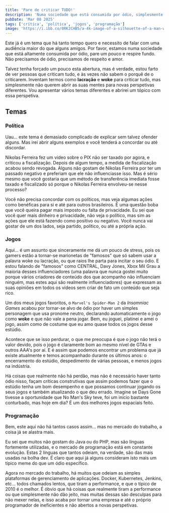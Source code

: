 ```yaml
---
title: 'Pare de criticar TUDO!'
description: 'Numa sociedade que está consumida por ódio, simplesmente pare e respire um pouco.'
pubDate: 'Mar 08 2025'
tags: ['crítica', 'política', 'jogos', 'programação']
image: 'https://i.ibb.co/0RK2CHB5/a-4k-image-of-a-silhouette-of-a-man-with-ep-SNTkh3-Qn6ey7m-Sg3-S1v-A-nh-Uhg5-ILSYa-RQcl-FZr-V7-NA.jpg'
---
```


Este já é um tema que há tanto tempo quero e necessito de falar com uma audiência maior do que alguns amigos. Por favor, estamos numa sociedade que está altamente consumida por ódio, pare um pouco e respire fundo. Não precisamos de ódio, precisamos de respeito e amor.

Talvez tenha forçado um pouco esta abertura, mas é verdade, estou farto de ver pessoas que criticam tudo, e às vezes não sabem o porquê de o criticarem. Inventam termos como **lacração** e **woke** para criticar tudo, mas simplesmente não querem abrir as suas mentes para novas perspetivas diferentes. Vou apresentar vários temas diferentes e abrirei um tópico com essa perspetiva.

## Temas

### Política

Uau... este tema é demasiado complicado de explicar sem talvez ofender alguns. Mas irei abrir alguns exemplos e você tenderá a concordar ou até discordar.

Nikolas Ferreira fez um vídeo sobre o PIX não ser taxado por agora, e criticou a fiscalização. Depois de algum tempo, a medida de fiscalização acabou sendo revogada. Alguns não gostam de Nikolas Ferreira por ter um passado negativo e preferiam que ele não influenciasse isso. Mas é sério mesmo que você gostaria que um método de transferência imediata fosse taxado e fiscalizado só porque o Nikolas Ferreira envolveu-se nesse processo?

Você não precisa concordar com os políticos, mas veja algumas ações como benéficas para si e até para outros brasileiros. É uma questão boba que você queira pagar mais imposto ou falta de privacidade. Eu sei que você quer mais dinheiro e privacidade, não veja o político, mas sim as ações que ele está fazendo como positivo ou negativo. Você nunca vai gostar de um dos lados, seja partido, político, ou até a própria ação.

### Jogos

Aqui... é um assunto que sinceramente me dá um pouco de stress, pois os gamers estão a tornar-se marionetas de "famosos" que só sabem usar a palavra woke ou lacração, ou que raios lhe parta para incitar o seu ódio. E estou falando de "famosos" como CENTRAL, Davy Jones, Xbox Mil Grau a maioria desses influenciadores (uma palavra que nunca gostei muito porque vários criadores de conteúdo dos que acompanho não influenciam ninguém, mas estes aqui são realmente influenciadores) que expressam as suas opiniões em todos os vídeos sem criar de fato um conteúdo que seja rico.

Um dos meus jogos favoritos, o ``Marvel's Spider-Man 2`` da *Insomniac Games* acabou por tornar-se alvo de ódio por haver um simples personagem que usa pronome neutro, declarando automaticamente o jogo como **woke** e que não vale a pena jogar. Bem, eu joguei, platinei e amei o jogo, assim como de costume que eu amo quase todos os jogos desse estúdio.

Acontece que se isso perdurar, o que me preocupa é que o jogo não terá o valor devido, pois o jogo é claramente bom ao mesmo nível de GTAs e outros AAA's por aí. E é assim que podemos encontrar um problema que já existe atualmente e temos acompanhado durante os últimos anos: o encerramento do estúdio, despedimento de várias pessoas, e menos jogos na indústria.

Há coisas que realmente não há perdão, mas não é necessário haver tanto ódio nisso, façam críticas construtivas que assim podemos fazer que o estúdio tenha um bom desempenho e que possamos continuar jogando os seus jogos e também atualizando o que deu errado. Imagine se Days Gone tivesse a oportunidade que No Man's Sky teve, foi um início bastante conturbado, mas hoje em dia? É um dos melhores jogos espaciais feito.

### Programação

Bem, este aqui não há tantos casos assim... mas no mercado do trabalho, a coisa já se alastra mais. 

Eu sei que muitos não gostam do Java ou do PHP, mas são línguas fortemente utilizadas, e o mercado de programação está em constante evolução. Estas 2 línguas que tantos odeiam, na verdade, são das mais usadas na bolha dev. É claro que aqui já alguns consideram isto mais um típico meme do que um ódio específico.

Agora no mercado do trabalho, há muitos que odeiam as simples plataformas de gerenciamento de aplicações. Docker, Kubernetes, Jenkins, etc... todos chamados lentos, que tiram a performance, e que o típico de 2010 é o melhor. É óbvio que há coisas que realmente tiram a performance ou que simplesmente não dão jeito, mas muitas dessas são desculpas para não mexer nelas, e isso acaba por tornar uma empresa e até o próprio programador de ineficientes e não abertos a novas perspetivas.